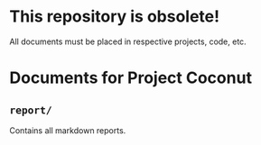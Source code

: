 # This repository is obsolete!
All documents must be placed in respective projects, code, etc.

# Documents for Project Coconut

## `report/`

Contains all markdown reports.
